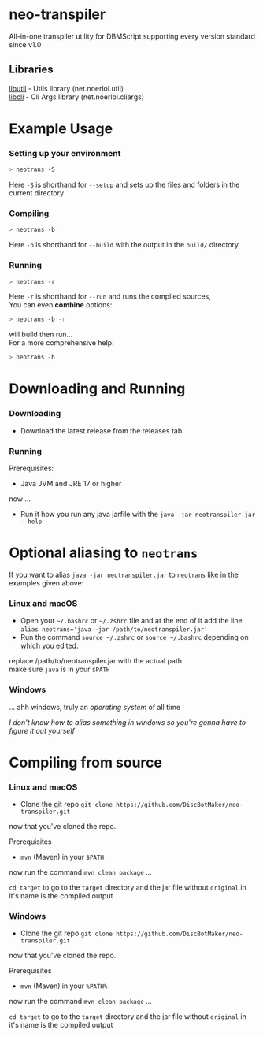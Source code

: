 # neo-transpiler
All-in-one transpiler utility for DBMScript supporting every version standard since v1.0

## Libraries
[libutil](https://github.com/xNoerPlaysCodes/libutil) - Utils library (net.noerlol.util)          <br>
[libcli](https://github.com/xNoerPlaysCodes/libcli)   - Cli Args library (net.noerlol.cliargs)

# Example Usage

### Setting up your environment

```sh
> neotrans -S
```
Here `-S` is shorthand for `--setup` and sets up the files and folders in the current directory

### Compiling

```sh
> neotrans -b
```
Here `-b` is shorthand for `--build` with the output in the `build/` directory

### Running

```sh
> neotrans -r
```

Here `-r` is shorthand for `--run` and runs the compiled sources,<br>
You can even **combine** options:

```sh
> neotrans -b -r
```
will build then run...
<br>
For a more comprehensive help:
```sh
> neotrans -h
```

# Downloading and Running

### Downloading

- Download the latest release from the releases tab

### Running

Prerequisites:
- Java JVM and JRE 17 or higher

now ...

- Run it how you run any java jarfile with the `java -jar neotranspiler.jar --help`


# Optional aliasing to `neotrans`
If you want to alias `java -jar neotranspiler.jar` to `neotrans` like in the examples given above:

### Linux and macOS
- Open your `~/.bashrc` or `~/.zshrc` file and at the end of it add the line `alias neotrans='java -jar /path/to/neotranspiler.jar'`<br>
- Run the command `source ~/.zshrc` or `source ~/.bashrc` depending on which you edited.

replace /path/to/neotranspiler.jar with the actual path.<br>
make sure `java` is in your `$PATH`

### Windows
... ahh windows, truly an *operating system* of all time

*I don't know how to alias something in windows so you're gonna have to figure it out yourself*

# Compiling from source
### Linux and macOS
- Clone the git repo `git clone https://github.com/DiscBotMaker/neo-transpiler.git`

now that you've cloned the repo..

Prerequisites
- `mvn` (Maven) in your `$PATH`

now run the command `mvn clean package` ...

`cd target` to go to the `target` directory and the jar file without `original` in it's name is the compiled output

### Windows

- Clone the git repo `git clone https://github.com/DiscBotMaker/neo-transpiler.git`

now that you've cloned the repo..

Prerequisites
- `mvn` (Maven) in your `%PATH%`

now run the command `mvn clean package` ...

`cd target` to go to the `target` directory and the jar file without `original` in it's name is the compiled output
